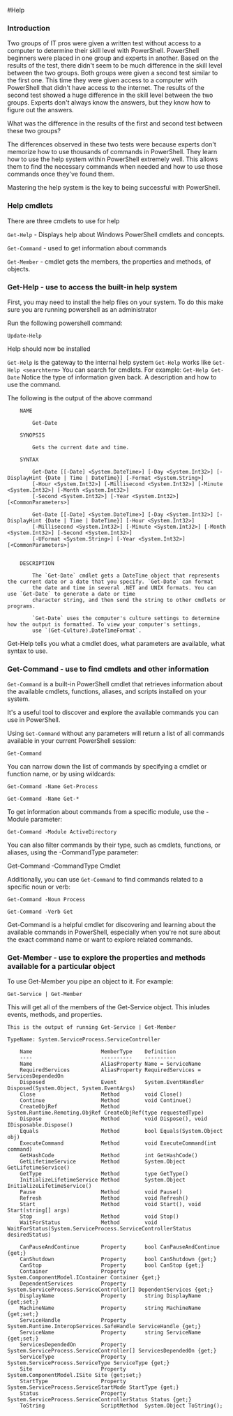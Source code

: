 #Help

### Introduction

Two groups of IT pros were given a written test without access to a computer to determine their skill level with PowerShell. PowerShell beginners were placed in one group and experts in another. Based on the results of the test, there didn't seem to be much difference in the skill level between the two groups. Both groups were given a second test similar to the first one. This time they were given access to a computer with PowerShell that didn't have access to the internet. The results of the second test showed a huge difference in the skill level between the two groups. Experts don't always know the answers, but they know how to figure out the answers.

What was the difference in the results of the first and second test between these two groups?

The differences observed in these two tests were because experts don't memorize how to use thousands of commands in PowerShell. They learn how to use the help system within PowerShell extremely well. This allows them to find the necessary commands when needed and how to use those commands once they've found them.

Mastering the help system is the key to being successful with PowerShell.

### Help cmdlets

There are three cmdlets to use for help

`Get-Help` - Displays help about Windows PowerShell cmdlets and concepts. 

`Get-Command` - used to get information about commands

`Get-Member` - cmdlet gets the members, the properties and methods, of objects.

### Get-Help - use to access the built-in help system

 First, you may need to install the help files on your system.  To do this make sure you are running powershell as an administrator
 
 Run the following powershell command: 
 
 `Update-Help`
 
 Help should now be installed
 
 `Get-Help` is the gateway to the internal help system
 `Get-Help` works like `Get-Help <searchterm>`
 You can search for cmdlets.  For example:
 `Get-Help Get-Date`
Notice the type of information given back.  A description and how to use the command.

The following is the output of the above command

        NAME
        
            Get-Date
    
        SYNOPSIS
        
            Gets the current date and time.
    
        SYNTAX
        
            Get-Date [[-Date] <System.DateTime>] [-Day <System.Int32>] [-DisplayHint {Date | Time | DateTime}] [-Format <System.String>] 
            [-Hour <System.Int32>] [-Millisecond <System.Int32>] [-Minute <System.Int32>] [-Month <System.Int32>] 
            [-Second <System.Int32>] [-Year <System.Int32>] [<CommonParameters>]
    
            Get-Date [[-Date] <System.DateTime>] [-Day <System.Int32>] [-DisplayHint {Date | Time | DateTime}] [-Hour <System.Int32>] 
            [-Millisecond <System.Int32>] [-Minute <System.Int32>] [-Month <System.Int32>] [-Second <System.Int32>] 
            [-UFormat <System.String>] [-Year <System.Int32>] [<CommonParameters>]
    
    
        DESCRIPTION
        
            The `Get-Date` cmdlet gets a DateTime object that represents the current date or a date that you specify. `Get-Date` can format 
            the date and time in several .NET and UNIX formats. You can use `Get-Date` to generate a date or time 
            character string, and then send the string to other cmdlets or programs.
    
            `Get-Date` uses the computer's culture settings to determine how the output is formatted. To view your computer's settings, 
            use `(Get-Culture).DateTimeFormat`.
            
Get-Help tells you what a cmdlet does, what parameters are available, what syntax to use.

### Get-Command - use to find cmdlets and other information

`Get-Command` is a built-in PowerShell cmdlet that retrieves information about the available cmdlets, functions, aliases, and scripts installed on your system. 

It's a useful tool to discover and explore the available commands you can use in PowerShell.

Using `Get-Command` without any parameters will return a list of all commands available in your current PowerShell session:

`Get-Command`

You can narrow down the list of commands by specifying a cmdlet or function name, or by using wildcards:

`Get-Command -Name Get-Process`

`Get-Command -Name Get-*`

To get information about commands from a specific module, use the -Module parameter:

`Get-Command -Module ActiveDirectory`

You can also filter commands by their type, such as cmdlets, functions, or aliases, using the -CommandType parameter:

Get-Command -CommandType Cmdlet

Additionally, you can use `Get-Command` to find commands related to a specific noun or verb:

`Get-Command -Noun Process`

`Get-Command -Verb Get`

Get-Command is a helpful cmdlet for discovering and learning about the available commands in PowerShell, especially when you're not sure about the exact command name or want to explore related commands.

### Get-Member - use to explore the properties and methods available for a particular object

To use Get-Member you pipe an object to it.  For example:

`Get-Service | Get-Member`

This will get all of the members of the Get-Service object.  This inludes events, methods, and properties.

    This is the output of running Get-Service | Get-Member
    
    TypeName: System.ServiceProcess.ServiceController
    
        Name                      MemberType    Definition                                                                                                                                                                        
        ----                      ----------    ----------                                                                                                                                                                        
        Name                      AliasProperty Name = ServiceName                                                                                                                                                                
        RequiredServices          AliasProperty RequiredServices = ServicesDependedOn                                                                                                                                             
        Disposed                  Event         System.EventHandler Disposed(System.Object, System.EventArgs)                                                                                                                     
        Close                     Method        void Close()                                                                                                                                                                      
        Continue                  Method        void Continue()                                                                                                                                                                   
        CreateObjRef              Method        System.Runtime.Remoting.ObjRef CreateObjRef(type requestedType)                                                                                                                   
        Dispose                   Method        void Dispose(), void IDisposable.Dispose()                                                                                                                                        
        Equals                    Method        bool Equals(System.Object obj)                                                                                                                                                    
        ExecuteCommand            Method        void ExecuteCommand(int command)                                                                                                                                                  
        GetHashCode               Method        int GetHashCode()                                                                                                                                                                 
        GetLifetimeService        Method        System.Object GetLifetimeService()                                                                                                                                                
        GetType                   Method        type GetType()                                                                                                                                                                    
        InitializeLifetimeService Method        System.Object InitializeLifetimeService()                                                                                                                                         
        Pause                     Method        void Pause()                                                                                                                                                                      
        Refresh                   Method        void Refresh()                                                                                                                                                                    
        Start                     Method        void Start(), void Start(string[] args)                                                                                                                                           
        Stop                      Method        void Stop()                                                                                                                                                                       
        WaitForStatus             Method        void WaitForStatus(System.ServiceProcess.ServiceControllerStatus desiredStatus)
        
        CanPauseAndContinue       Property      bool CanPauseAndContinue {get;}                                                                                                                                                   
        CanShutdown               Property      bool CanShutdown {get;}                                                                                                                                                           
        CanStop                   Property      bool CanStop {get;}                                                                                                                                                               
        Container                 Property      System.ComponentModel.IContainer Container {get;}                                                                                                                                 
        DependentServices         Property      System.ServiceProcess.ServiceController[] DependentServices {get;}                                                                                                                
        DisplayName               Property      string DisplayName {get;set;}                                                                                                                                                     
        MachineName               Property      string MachineName {get;set;}                                                                                                                                                     
        ServiceHandle             Property      System.Runtime.InteropServices.SafeHandle ServiceHandle {get;}                                                                                                                    
        ServiceName               Property      string ServiceName {get;set;}                                                                                                                                                     
        ServicesDependedOn        Property      System.ServiceProcess.ServiceController[] ServicesDependedOn {get;}                                                                                                               
        ServiceType               Property      System.ServiceProcess.ServiceType ServiceType {get;}                                                                                                                              
        Site                      Property      System.ComponentModel.ISite Site {get;set;}                                                                                                                                       
        StartType                 Property      System.ServiceProcess.ServiceStartMode StartType {get;}                                                                                                                           
        Status                    Property      System.ServiceProcess.ServiceControllerStatus Status {get;}                                                                                                                       
        ToString                  ScriptMethod  System.Object ToString();  

